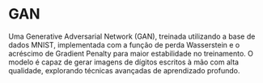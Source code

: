 # GAN
Uma Generative Adversarial Network (GAN), treinada utilizando a base de dados MNIST, implementada com a função de perda Wasserstein e o acréscimo de Gradient Penalty para maior estabilidade no treinamento. O modelo é capaz de gerar imagens de dígitos escritos à mão com alta qualidade, explorando técnicas avançadas de aprendizado profundo.
